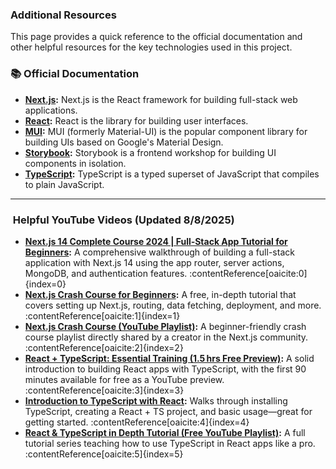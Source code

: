 ### Additional Resources

This page provides a quick reference to the official documentation and other helpful resources for the key technologies used in this project.

### 📚 Official Documentation

* <strong><a href="https://nextjs.org/docs" target="_blank">Next.js</a>:</strong> Next.js is the React framework for building full-stack web applications.  
* <strong><a href="https://react.dev/reference/react" target="_blank">React</a>:</strong> React is the library for building user interfaces.  
* <strong><a href="https://mui.com/material-ui/getting-started/installation/" target="_blank">MUI</a>:</strong> MUI (formerly Material-UI) is the popular component library for building UIs based on Google's Material Design.  
* <strong><a href="https://storybook.js.org/docs" target="_blank">Storybook</a>:</strong> Storybook is a frontend workshop for building UI components in isolation.  
* <strong><a href="https://www.typescriptlang.org/docs/" target="_blank">TypeScript</a>:</strong> TypeScript is a typed superset of JavaScript that compiles to plain JavaScript.  

---

### ​​ Helpful YouTube Videos (Updated 8/8/2025)

* <strong><a href="https://www.youtube.com/watch?v=vCOSTG10Y4o" target="_blank">Next.js 14 Complete Course 2024 | Full‑Stack App Tutorial for Beginners</a>:</strong> A comprehensive walkthrough of building a full-stack application with Next.js 14 using the app router, server actions, MongoDB, and authentication features. :contentReference[oaicite:0]{index=0}  
* <strong><a href="https://www.youtube.com/watch?v=MFuwkrseXVE" target="_blank">Next.js Crash Course for Beginners</a>:</strong> A free, in-depth tutorial that covers setting up Next.js, routing, data fetching, deployment, and more. :contentReference[oaicite:1]{index=1}  
* <strong><a href="https://youtube.com/playlist?list=PLxCkFZQohykkReLJlYsrAoMFjB1b2w7CT" target="_blank">Next.js Crash Course (YouTube Playlist)</a>:</strong> A beginner-friendly crash course playlist directly shared by a creator in the Next.js community. :contentReference[oaicite:2]{index=2}  
* <strong><a href="https://www.youtube.com/watch?v=-LXU-m1DxwU" target="_blank">React + TypeScript: Essential Training (1.5 hrs Free Preview)</a>:</strong> A solid introduction to building React apps with TypeScript, with the first 90 minutes available for free as a YouTube preview. :contentReference[oaicite:3]{index=3}  
* <strong><a href="https://www.youtube.com/watch?v=KmYoJmZs3sY" target="_blank">Introduction to TypeScript with React</a>:</strong> Walks through installing TypeScript, creating a React + TS project, and basic usage—great for getting started. :contentReference[oaicite:4]{index=4}  
* <strong><a href="https://www.youtube.com/playlist?list=plfwvlhr69rlbr118fkzbph-q-l41onmkf" target="_blank">React & TypeScript in Depth Tutorial (Free YouTube Playlist)</a>:</strong> A full tutorial series teaching how to use TypeScript in React apps like a pro. :contentReference[oaicite:5]{index=5}
